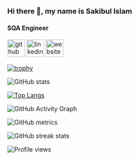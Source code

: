 ### Hi there 👋, my name is Sakibul Islam
#### SQA Engineer



[<img src='https://cdn.jsdelivr.net/npm/simple-icons@3.0.1/icons/github.svg' alt='github' height='40'>](https://github.com/sakib-75)  [<img src='https://cdn.jsdelivr.net/npm/simple-icons@3.0.1/icons/linkedin.svg' alt='linkedin' height='40'>](https://www.linkedin.com/in/sakib-75/)  [<img src='https://cdn.jsdelivr.net/npm/simple-icons@3.0.1/icons/icloud.svg' alt='website' height='40'>](https://sakibul-islam.netlify.app/)  

[![trophy](https://github-profile-trophy.vercel.app/?username=sakib-75)](https://github.com/ryo-ma/github-profile-trophy)

![GitHub stats](https://github-readme-stats.vercel.app/api?username=sakib-75&show_icons=true&count_private=true)

[![Top Langs](https://github-readme-stats.vercel.app/api/top-langs/?username=sakib-75)](https://github.com/anuraghazra/github-readme-stats)  

![GitHub Activity Graph](https://activity-graph.herokuapp.com/graph?username=sakib-75)  

![GitHub metrics](https://metrics.lecoq.io/sakib-75)  

![GitHub streak stats](https://github-readme-streak-stats.herokuapp.com/?user=sakib-75)  

![Profile views](https://gpvc.arturio.dev/sakib-75)  
